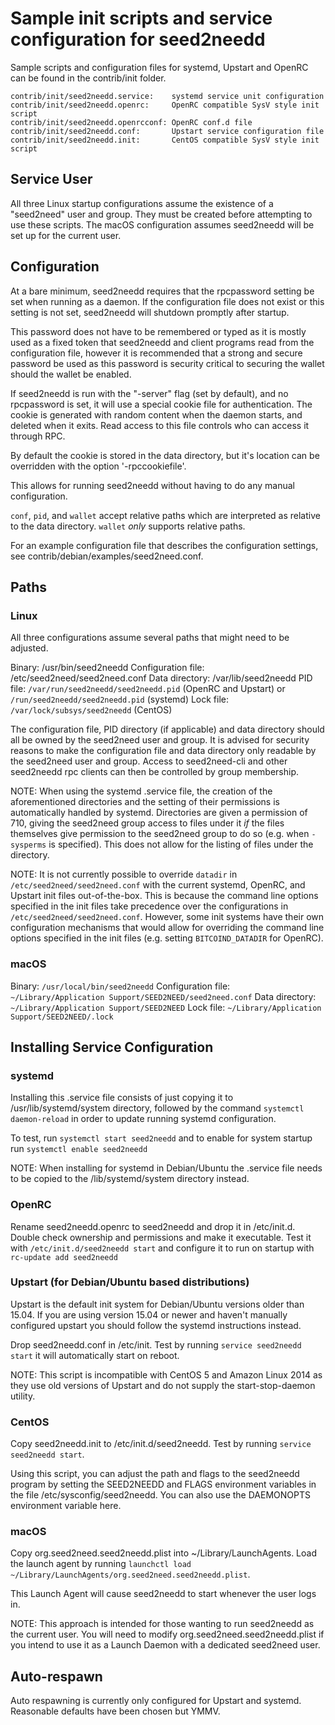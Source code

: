 Sample init scripts and service configuration for seed2needd
==========================================================

Sample scripts and configuration files for systemd, Upstart and OpenRC
can be found in the contrib/init folder.

    contrib/init/seed2needd.service:    systemd service unit configuration
    contrib/init/seed2needd.openrc:     OpenRC compatible SysV style init script
    contrib/init/seed2needd.openrcconf: OpenRC conf.d file
    contrib/init/seed2needd.conf:       Upstart service configuration file
    contrib/init/seed2needd.init:       CentOS compatible SysV style init script

Service User
---------------------------------

All three Linux startup configurations assume the existence of a "seed2need" user
and group.  They must be created before attempting to use these scripts.
The macOS configuration assumes seed2needd will be set up for the current user.

Configuration
---------------------------------

At a bare minimum, seed2needd requires that the rpcpassword setting be set
when running as a daemon.  If the configuration file does not exist or this
setting is not set, seed2needd will shutdown promptly after startup.

This password does not have to be remembered or typed as it is mostly used
as a fixed token that seed2needd and client programs read from the configuration
file, however it is recommended that a strong and secure password be used
as this password is security critical to securing the wallet should the
wallet be enabled.

If seed2needd is run with the "-server" flag (set by default), and no rpcpassword is set,
it will use a special cookie file for authentication. The cookie is generated with random
content when the daemon starts, and deleted when it exits. Read access to this file
controls who can access it through RPC.

By default the cookie is stored in the data directory, but it's location can be overridden
with the option '-rpccookiefile'.

This allows for running seed2needd without having to do any manual configuration.

`conf`, `pid`, and `wallet` accept relative paths which are interpreted as
relative to the data directory. `wallet` *only* supports relative paths.

For an example configuration file that describes the configuration settings,
see contrib/debian/examples/seed2need.conf.

Paths
---------------------------------

### Linux

All three configurations assume several paths that might need to be adjusted.

Binary:              /usr/bin/seed2needd
Configuration file:  /etc/seed2need/seed2need.conf
Data directory:      /var/lib/seed2needd
PID file:            `/var/run/seed2needd/seed2needd.pid` (OpenRC and Upstart) or `/run/seed2needd/seed2needd.pid` (systemd)
Lock file:           `/var/lock/subsys/seed2needd` (CentOS)

The configuration file, PID directory (if applicable) and data directory
should all be owned by the seed2need user and group.  It is advised for security
reasons to make the configuration file and data directory only readable by the
seed2need user and group.  Access to seed2need-cli and other seed2needd rpc clients
can then be controlled by group membership.

NOTE: When using the systemd .service file, the creation of the aforementioned
directories and the setting of their permissions is automatically handled by
systemd. Directories are given a permission of 710, giving the seed2need group
access to files under it _if_ the files themselves give permission to the
seed2need group to do so (e.g. when `-sysperms` is specified). This does not allow
for the listing of files under the directory.

NOTE: It is not currently possible to override `datadir` in
`/etc/seed2need/seed2need.conf` with the current systemd, OpenRC, and Upstart init
files out-of-the-box. This is because the command line options specified in the
init files take precedence over the configurations in
`/etc/seed2need/seed2need.conf`. However, some init systems have their own
configuration mechanisms that would allow for overriding the command line
options specified in the init files (e.g. setting `BITCOIND_DATADIR` for
OpenRC).

### macOS

Binary:              `/usr/local/bin/seed2needd`
Configuration file:  `~/Library/Application Support/SEED2NEED/seed2need.conf`
Data directory:      `~/Library/Application Support/SEED2NEED`
Lock file:           `~/Library/Application Support/SEED2NEED/.lock`

Installing Service Configuration
-----------------------------------

### systemd

Installing this .service file consists of just copying it to
/usr/lib/systemd/system directory, followed by the command
`systemctl daemon-reload` in order to update running systemd configuration.

To test, run `systemctl start seed2needd` and to enable for system startup run
`systemctl enable seed2needd`

NOTE: When installing for systemd in Debian/Ubuntu the .service file needs to be copied to the /lib/systemd/system directory instead.

### OpenRC

Rename seed2needd.openrc to seed2needd and drop it in /etc/init.d.  Double
check ownership and permissions and make it executable.  Test it with
`/etc/init.d/seed2needd start` and configure it to run on startup with
`rc-update add seed2needd`

### Upstart (for Debian/Ubuntu based distributions)

Upstart is the default init system for Debian/Ubuntu versions older than 15.04. If you are using version 15.04 or newer and haven't manually configured upstart you should follow the systemd instructions instead.

Drop seed2needd.conf in /etc/init.  Test by running `service seed2needd start`
it will automatically start on reboot.

NOTE: This script is incompatible with CentOS 5 and Amazon Linux 2014 as they
use old versions of Upstart and do not supply the start-stop-daemon utility.

### CentOS

Copy seed2needd.init to /etc/init.d/seed2needd. Test by running `service seed2needd start`.

Using this script, you can adjust the path and flags to the seed2needd program by
setting the SEED2NEEDD and FLAGS environment variables in the file
/etc/sysconfig/seed2needd. You can also use the DAEMONOPTS environment variable here.

### macOS

Copy org.seed2need.seed2needd.plist into ~/Library/LaunchAgents. Load the launch agent by
running `launchctl load ~/Library/LaunchAgents/org.seed2need.seed2needd.plist`.

This Launch Agent will cause seed2needd to start whenever the user logs in.

NOTE: This approach is intended for those wanting to run seed2needd as the current user.
You will need to modify org.seed2need.seed2needd.plist if you intend to use it as a
Launch Daemon with a dedicated seed2need user.

Auto-respawn
-----------------------------------

Auto respawning is currently only configured for Upstart and systemd.
Reasonable defaults have been chosen but YMMV.
